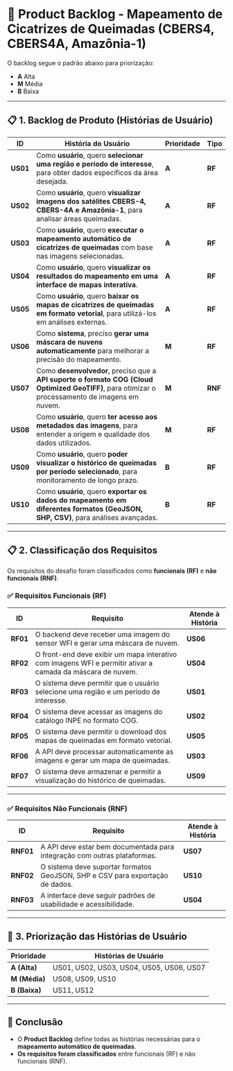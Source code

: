 # **📌 Product Backlog - Mapeamento de Cicatrizes de Queimadas (CBERS4, CBERS4A, Amazônia-1)**

O backlog segue o padrão abaixo para priorização:

- **A** Alta
- **M** Média
- **B** Baixa

---

## **📋 1. Backlog de Produto (Histórias de Usuário)**

| ID       | História do Usuário                                                                                                                               | Prioridade | Tipo    |
| -------- | ------------------------------------------------------------------------------------------------------------------------------------------------- | ---------- | ------- |
| **US01** | Como **usuário**, quero **selecionar uma região e período de interesse**, para obter dados específicos da área desejada.                          | **A**      | **RF**  |
| **US02** | Como **usuário**, quero **visualizar imagens dos satélites CBERS-4, CBERS-4A e Amazônia-1**, para analisar áreas queimadas.                       | **A**      | **RF**  |
| **US03** | Como **usuário**, quero **executar o mapeamento automático de cicatrizes de queimadas** com base nas imagens selecionadas.                        | **A**      | **RF**  |
| **US04** | Como **usuário**, quero **visualizar os resultados do mapeamento em uma interface de mapas interativa**.                                          | **A**      | **RF**  |
| **US05** | Como **usuário**, quero **baixar os mapas de cicatrizes de queimadas em formato vetorial**, para utilizá-los em análises externas.                | **A**      | **RF**  |
| **US06** | Como **sistema**, preciso **gerar uma máscara de nuvens automaticamente** para melhorar a precisão do mapeamento.                                 | **M**      | **RF**  |
| **US07** | Como **desenvolvedor**, preciso que a **API suporte o formato COG (Cloud Optimized GeoTIFF)**, para otimizar o processamento de imagens em nuvem. | **M**      | **RNF** |
| **US08** | Como **usuário**, quero **ter acesso aos metadados das imagens**, para entender a origem e qualidade dos dados utilizados.                        | **M**      | **RF**  |
| **US09** | Como **usuário**, quero **poder visualizar o histórico de queimadas por período selecionado**, para monitoramento de longo prazo.                 | **B**      | **RF**  |
| **US10** | Como **usuário**, quero **exportar os dados do mapeamento em diferentes formatos (GeoJSON, SHP, CSV)**, para análises avançadas.                  | **B**      | **RF**  |

---

## **📋 2. Classificação dos Requisitos**

Os requisitos do desafio foram classificados como **funcionais (RF)** e **não funcionais (RNF)**.

### **✅ Requisitos Funcionais (RF)**

| ID       | Requisito                                                                                                  | Atende à História |
| -------- | ---------------------------------------------------------------------------------------------------------- | ----------------- |
| **RF01** | O backend deve receber uma imagem do sensor WFI e gerar uma máscara de nuvem.                              | **US06**          |
| **RF02** | O front-end deve exibir um mapa interativo com imagens WFI e permitir ativar a camada da máscara de nuvem. | **US04**          |
| **RF03** | O sistema deve permitir que o usuário selecione uma região e um período de interesse.                      | **US01**          |
| **RF04** | O sistema deve acessar as imagens do catálogo INPE no formato COG.                                         | **US02**          |
| **RF05** | O sistema deve permitir o download dos mapas de queimadas em formato vetorial.                             | **US05**          |
| **RF06** | A API deve processar automaticamente as imagens e gerar um mapa de queimadas.                              | **US03**          |
| **RF07** | O sistema deve armazenar e permitir a visualização do histórico de queimadas.                              | **US09**          |

---

### **✅ Requisitos Não Funcionais (RNF)**

| ID        | Requisito                                                                     | Atende à História |
| --------- | ----------------------------------------------------------------------------- | ----------------- |
| **RNF01** | A API deve estar bem documentada para integração com outras plataformas.      | **US07**          |
| **RNF02** | O sistema deve suportar formatos GeoJSON, SHP e CSV para exportação de dados. | **US10**          |
| **RNF03** | A interface deve seguir padrões de usabilidade e acessibilidade.              | **US04**          |

---

## **📌 3. Priorização das Histórias de Usuário**

| Prioridade    | Histórias de Usuário                     |
| ------------- | ---------------------------------------- |
| **A (Alta)**  | US01, US02, US03, US04, US05, US06, US07 |
| **M (Média)** | US08, US09, US10                         |
| **B (Baixa)** | US11, US12                               |

---

## **🎯 Conclusão**

- O **Product Backlog** define todas as histórias necessárias para o **mapeamento automático de queimadas**.
- **Os requisitos foram classificados** entre funcionais (RF) e não funcionais (RNF).
